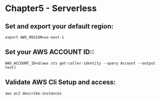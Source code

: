 # Chapter5 - Serverless
## Set and export your default region: 

`export AWS_REGION=us-east-1`

## Set your AWS ACCOUNT ID::

`AWS_ACCOUNT_ID=$(aws sts get-caller-identity --query Account --output text)`

## Validate AWS Cli Setup and access:

`aws ec2 describe-instances`
